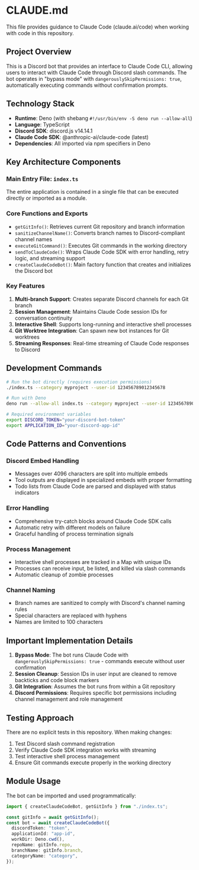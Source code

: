 # CLAUDE.md

This file provides guidance to Claude Code (claude.ai/code) when working with code in this repository.

## Project Overview

This is a Discord bot that provides an interface to Claude Code CLI, allowing users to interact with Claude Code through Discord slash commands. The bot operates in "bypass mode" with `dangerouslySkipPermissions: true`, automatically executing commands without confirmation prompts.

## Technology Stack

- **Runtime**: Deno (with shebang `#!/usr/bin/env -S deno run --allow-all`)
- **Language**: TypeScript
- **Discord SDK**: discord.js v14.14.1
- **Claude Code SDK**: @anthropic-ai/claude-code (latest)
- **Dependencies**: All imported via npm specifiers in Deno

## Key Architecture Components

### Main Entry File: `index.ts`

The entire application is contained in a single file that can be executed directly or imported as a module.

### Core Functions and Exports

- `getGitInfo()`: Retrieves current Git repository and branch information
- `sanitizeChannelName()`: Converts branch names to Discord-compliant channel names
- `executeGitCommand()`: Executes Git commands in the working directory
- `sendToClaudeCode()`: Wraps Claude Code SDK with error handling, retry logic, and streaming support
- `createClaudeCodeBot()`: Main factory function that creates and initializes the Discord bot

### Key Features

1. **Multi-branch Support**: Creates separate Discord channels for each Git branch
2. **Session Management**: Maintains Claude Code session IDs for conversation continuity
3. **Interactive Shell**: Supports long-running and interactive shell processes
4. **Git Worktree Integration**: Can spawn new bot instances for Git worktrees
5. **Streaming Responses**: Real-time streaming of Claude Code responses to Discord

## Development Commands

```bash
# Run the bot directly (requires execution permissions)
./index.ts --category myproject --user-id 123456789012345678

# Run with Deno
deno run --allow-all index.ts --category myproject --user-id 123456789012345678

# Required environment variables
export DISCORD_TOKEN="your-discord-bot-token"
export APPLICATION_ID="your-discord-app-id"
```

## Code Patterns and Conventions

### Discord Embed Handling
- Messages over 4096 characters are split into multiple embeds
- Tool outputs are displayed in specialized embeds with proper formatting
- Todo lists from Claude Code are parsed and displayed with status indicators

### Error Handling
- Comprehensive try-catch blocks around Claude Code SDK calls
- Automatic retry with different models on failure
- Graceful handling of process termination signals

### Process Management
- Interactive shell processes are tracked in a Map with unique IDs
- Processes can receive input, be listed, and killed via slash commands
- Automatic cleanup of zombie processes

### Channel Naming
- Branch names are sanitized to comply with Discord's channel naming rules
- Special characters are replaced with hyphens
- Names are limited to 100 characters

## Important Implementation Details

1. **Bypass Mode**: The bot runs Claude Code with `dangerouslySkipPermissions: true` - commands execute without user confirmation
2. **Session Cleanup**: Session IDs in user input are cleaned to remove backticks and code block markers
3. **Git Integration**: Assumes the bot runs from within a Git repository
4. **Discord Permissions**: Requires specific bot permissions including channel management and role management

## Testing Approach

There are no explicit tests in this repository. When making changes:
1. Test Discord slash command registration
2. Verify Claude Code SDK integration works with streaming
3. Test interactive shell process management
4. Ensure Git commands execute properly in the working directory

## Module Usage

The bot can be imported and used programmatically:

```typescript
import { createClaudeCodeBot, getGitInfo } from "./index.ts";

const gitInfo = await getGitInfo();
const bot = await createClaudeCodeBot({
  discordToken: "token",
  applicationId: "app-id",
  workDir: Deno.cwd(),
  repoName: gitInfo.repo,
  branchName: gitInfo.branch,
  categoryName: "category",
});
```